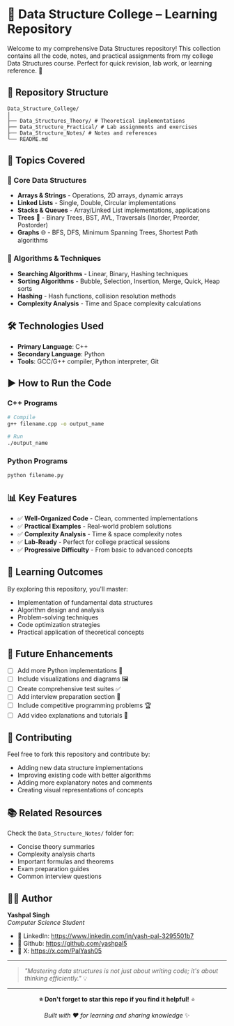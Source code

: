 # 📘 Data Structure College – Learning Repository

Welcome to my comprehensive Data Structures repository! This collection contains all the code, notes, and practical assignments from my college Data Structures course. Perfect for quick revision, lab work, or learning reference. 🚀

## 📁 Repository Structure

```
Data_Structure_College/
│
├── Data_Structures_Theory/ # Theoretical implementations
├── Data_Structure_Practical/ # Lab assignments and exercises
├── Data_Structure_Notes/ # Notes and references
└── README.md
```

## 🧩 Topics Covered

### 🔹 Core Data Structures
- **Arrays & Strings** - Operations, 2D arrays, dynamic arrays
- **Linked Lists** - Single, Double, Circular implementations
- **Stacks & Queues** - Array/Linked List implementations, applications
- **Trees** 🌳 - Binary Trees, BST, AVL, Traversals (Inorder, Preorder, Postorder)
- **Graphs** 🌐 - BFS, DFS, Minimum Spanning Trees, Shortest Path algorithms

### 🔹 Algorithms & Techniques
- **Searching Algorithms** - Linear, Binary, Hashing techniques
- **Sorting Algorithms** - Bubble, Selection, Insertion, Merge, Quick, Heap sorts
- **Hashing** - Hash functions, collision resolution methods
- **Complexity Analysis** - Time and Space complexity calculations

## 🛠️ Technologies Used

- **Primary Language**: C++
- **Secondary Language**: Python
- **Tools**: GCC/G++ compiler, Python interpreter, Git

## ▶️ How to Run the Code

### C++ Programs
```bash
# Compile
g++ filename.cpp -o output_name

# Run
./output_name
```

### Python Programs
```bash
python filename.py
```

## 📊 Key Features

- ✅ **Well-Organized Code** - Clean, commented implementations
- ✅ **Practical Examples** - Real-world problem solutions
- ✅ **Complexity Analysis** - Time & space complexity notes
- ✅ **Lab-Ready** - Perfect for college practical sessions
- ✅ **Progressive Difficulty** - From basic to advanced concepts

## 🎯 Learning Outcomes

By exploring this repository, you'll master:
- Implementation of fundamental data structures
- Algorithm design and analysis
- Problem-solving techniques
- Code optimization strategies
- Practical application of theoretical concepts

## 🔄 Future Enhancements

- [ ] Add more Python implementations 🐍
- [ ] Include visualizations and diagrams 🖼️
- [ ] Create comprehensive test suites ✅
- [ ] Add interview preparation section 💼
- [ ] Include competitive programming problems 🏆
- [ ] Add video explanations and tutorials 🎥

## 🤝 Contributing

Feel free to fork this repository and contribute by:
- Adding new data structure implementations
- Improving existing code with better algorithms
- Adding more explanatory notes and comments
- Creating visual representations of concepts

## 📚 Related Resources

Check the `Data_Structure_Notes/` folder for:
- Concise theory summaries
- Complexity analysis charts
- Important formulas and theorems
- Exam preparation guides
- Common interview questions

## 👨‍🎓 Author

**Yashpal Singh**  
*Computer Science Student*    
- 🔗 LinkedIn: https://www.linkedin.com/in/yash-pal-3295501b7 
- 🔗 Github: https://github.com/yashpal5
- 🔗 X: https://x.com/PalYash05

---

> *"Mastering data structures is not just about writing code; it's about thinking efficiently."* 💡

---
<div align="center">
  
**⭐ Don't forget to star this repo if you find it helpful!** ⭐

*Built with ❤️ for learning and sharing knowledge* ✨

</div>
